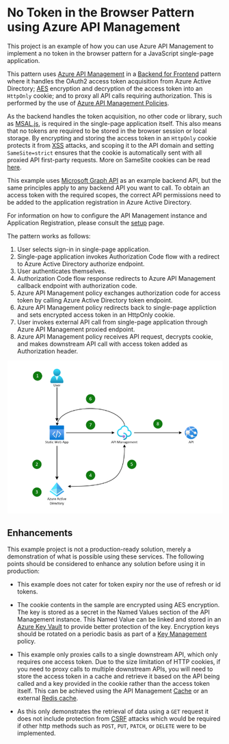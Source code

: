 # No Token in the Browser Pattern using Azure API Management

This project is an example of how you can use Azure API Management to implement a no token in the browser pattern for a JavaScript single-page application.

This pattern uses [Azure API Management](https://azure.microsoft.com/products/api-management) in a [Backend for Frontend](https://learn.microsoft.com/azure/architecture/patterns/backends-for-frontends) pattern where it handles the OAuth2 access token acquisition from Azure Active Directory; [AES](https://en.wikipedia.org/wiki/Advanced_Encryption_Standard) encryption and decryption of the access token into an `HttpOnly` cookie; and to proxy all API calls requiring authorization. This is performed by the use of [Azure API Management Policies](https://learn.microsoft.com/azure/api-management/api-management-howto-policies).

As the backend handles the token acquisition, no other code or library, such as [MSAL.js](https://github.com/AzureAD/microsoft-authentication-library-for-js), is required in the single-page application itself. This also means that no tokens are required to be stored in the browser session or local storage. By encrypting and storing the access token in an `HttpOnly` cookie protects it from [XSS](https://owasp.org/www-community/attacks/xss/) attacks, and scoping it to the API domain and setting `SameSite=strict` ensures that the cookie is automatically sent with all proxied API first-party requests. More on SameSite cookies can be read [here](https://developer.mozilla.org/docs/Web/HTTP/Headers/Set-Cookie/SameSite).

This example uses [Microsoft Graph API](https://learn.microsoft.com/graph/api/overview?view=graph-rest-1.0) as an example backend API, but the same principles apply to any backend API you want to call. To obtain an access token with the required scopes, the correct API permissions need to be added to the application registration in Azure Active Directory.

For information on how to configure the API Management instance and Application Registration, please consult the [setup](docs/setup.md) page.

The pattern works as follows:

1. User selects sign-in in single-page application.
2. Single-page application invokes Authorization Code flow with a redirect to Azure Active Directory authorize endpoint.
3. User authenticates themselves.
4. Authorization Code flow response redirects to Azure API Management callback endpoint with authorization code.
5. Azure API Management policy exchanges authorization code for access token by calling Azure Active Directory token endpoint.
6. Azure API Management policy redirects back to single-page appliction and sets encrypted access token in an HttpOnly cookie.
7. User invokes external API call from single-page application through Azure API Management proxied endpoint.
8. Azure API Management policy receives API request, decrypts cookie, and makes downstream API call with access token added as Authorization header.

![Pattern Architecture](docs/images/no-token-in-the-browser.png)

## Enhancements

This example project is not a production-ready solution, merely a demonstration of what is possible using these services. The following points should be considered to enhance any solution before using it in production:

- This example does not cater for token expiry nor the use of refresh or id tokens.

- The cookie contents in the sample are encrypted using AES encryption. The key is stored as a secret in the Named Values section of the API Management instance. This Named Value can be linked and stored in an [Azure Key Vault](https://azure.microsoft.com/services/key-vault/) to provide better protection of the key. Encryption keys should be rotated on a periodic basis as part of a [Key Management](https://en.wikipedia.org/wiki/Key_management) policy.

- This example only proxies calls to a single downstream API, which only requires one access token. Due to the size limitation of HTTP cookies, if you need to proxy calls to multiple downstream APIs, you will need to store the access token in a cache and retrieve it based on the API being called and a key provided in the cookie rather than the access token itself. This can be achieved using the API Management [Cache](https://docs.microsoft.com/azure/api-management/api-management-howto-cache) or an external [Redis cache](https://learn.microsoft.com/azure/api-management/api-management-howto-cache-external).

- As this only demonstrates the retrieval of data using a `GET` request it does not include protection from [CSRF](https://owasp.org/www-community/attacks/csrf) attacks which would be required if other http methods such as `POST`, `PUT`, `PATCH`, or `DELETE` were to be implemented.
